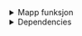 <details>
<summary>Mapp funksjon </summary>

```jsx
import cookie from './images/cookie.jpg';
import axios from 'axios';
import { useEffect, useState } from 'react';

export default function Products() {
    const [arrayData, setArrayData] = useState([]);
    
    useEffect(() => {
        // Legg til eget API her
        axios.get('/getData').then((response) => {
            setArrayData(response.data)
        })
        //onloadstart velges sånn at appen bare vil kjøre denne funksjonen en gang, altså når appen lastes inn.
    }, [onloadstart])


    return (
        <div className='pageContainer'>
            <div className='itemContainer'>
                {arrayData.map((array) => (
                    // Alt innenfor denne map funksjonen er bare eksempler som må byttes ut med egen data når du bruker denne kodesnutten. Om du skal bruke noe fra arrayet skal du skrive navnet til arrayet i parentesen i funksjonen og derreter skrive hvilken data du vil ha. Husk å ha curly-brackets rundt. F.eks. {array.navn}
                    
                ))}
            </div>
        </div>
    ); 
}
```

</details>

<details>
<summary>Dependencies </summary>

| Name | Feature |
| -----| ------- |
| Express| Used to make API's and to handle different HTTP-requests from diferent URL's.|
| Cors | Makes it possible to use HTTP-requests on cross origins/devices.|
| FS| Filesystem used to store, acess and change data on device/operating system.|
| | |
| | |
| | |
| | |
| | |
| | |
</details>